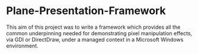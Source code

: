 # Plane-Presentation-Framework
This aim of this project was to write a framework which provides all the common underpinning needed for demonstrating pixel manipulation effects, via GDI or DirectDraw, under a managed context in a Microsoft Windows environment.
